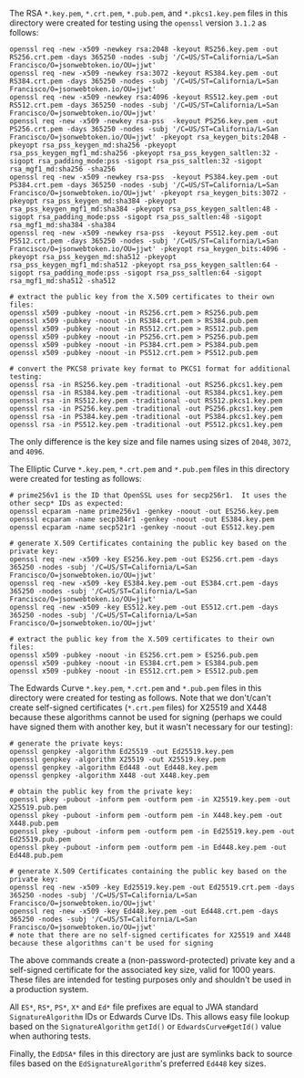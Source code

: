 The RSA `*.key.pem`, `*.crt.pem`, `*.pub.pem`, and `*.pkcs1.key.pem` files in this directory were created for testing
using the `openssl` version `3.1.2` as follows:

    openssl req -new -x509 -newkey rsa:2048 -keyout RS256.key.pem -out RS256.crt.pem -days 365250 -nodes -subj '/C=US/ST=California/L=San Francisco/O=jsonwebtoken.io/OU=jjwt'
    openssl req -new -x509 -newkey rsa:3072 -keyout RS384.key.pem -out RS384.crt.pem -days 365250 -nodes -subj '/C=US/ST=California/L=San Francisco/O=jsonwebtoken.io/OU=jjwt'
    openssl req -new -x509 -newkey rsa:4096 -keyout RS512.key.pem -out RS512.crt.pem -days 365250 -nodes -subj '/C=US/ST=California/L=San Francisco/O=jsonwebtoken.io/OU=jjwt'
    openssl req -new -x509 -newkey rsa-pss  -keyout PS256.key.pem -out PS256.crt.pem -days 365250 -nodes -subj '/C=US/ST=California/L=San Francisco/O=jsonwebtoken.io/OU=jjwt' -pkeyopt rsa_keygen_bits:2048 -pkeyopt rsa_pss_keygen_md:sha256 -pkeyopt rsa_pss_keygen_mgf1_md:sha256 -pkeyopt rsa_pss_keygen_saltlen:32 -sigopt rsa_padding_mode:pss -sigopt rsa_pss_saltlen:32 -sigopt rsa_mgf1_md:sha256 -sha256
    openssl req -new -x509 -newkey rsa-pss  -keyout PS384.key.pem -out PS384.crt.pem -days 365250 -nodes -subj '/C=US/ST=California/L=San Francisco/O=jsonwebtoken.io/OU=jjwt' -pkeyopt rsa_keygen_bits:3072 -pkeyopt rsa_pss_keygen_md:sha384 -pkeyopt rsa_pss_keygen_mgf1_md:sha384 -pkeyopt rsa_pss_keygen_saltlen:48 -sigopt rsa_padding_mode:pss -sigopt rsa_pss_saltlen:48 -sigopt rsa_mgf1_md:sha384 -sha384
    openssl req -new -x509 -newkey rsa-pss  -keyout PS512.key.pem -out PS512.crt.pem -days 365250 -nodes -subj '/C=US/ST=California/L=San Francisco/O=jsonwebtoken.io/OU=jjwt' -pkeyopt rsa_keygen_bits:4096 -pkeyopt rsa_pss_keygen_md:sha512 -pkeyopt rsa_pss_keygen_mgf1_md:sha512 -pkeyopt rsa_pss_keygen_saltlen:64 -sigopt rsa_padding_mode:pss -sigopt rsa_pss_saltlen:64 -sigopt rsa_mgf1_md:sha512 -sha512

    # extract the public key from the X.509 certificates to their own files:
    openssl x509 -pubkey -noout -in RS256.crt.pem > RS256.pub.pem
    openssl x509 -pubkey -noout -in RS384.crt.pem > RS384.pub.pem
    openssl x509 -pubkey -noout -in RS512.crt.pem > RS512.pub.pem
    openssl x509 -pubkey -noout -in PS256.crt.pem > PS256.pub.pem
    openssl x509 -pubkey -noout -in PS384.crt.pem > PS384.pub.pem
    openssl x509 -pubkey -noout -in PS512.crt.pem > PS512.pub.pem
    
    # convert the PKCS8 private key format to PKCS1 format for additional testing:
    openssl rsa -in RS256.key.pem -traditional -out RS256.pkcs1.key.pem
    openssl rsa -in RS384.key.pem -traditional -out RS384.pkcs1.key.pem
    openssl rsa -in RS512.key.pem -traditional -out RS512.pkcs1.key.pem
    openssl rsa -in PS256.key.pem -traditional -out PS256.pkcs1.key.pem
    openssl rsa -in PS384.key.pem -traditional -out PS384.pkcs1.key.pem
    openssl rsa -in PS512.key.pem -traditional -out PS512.pkcs1.key.pem

The only difference is the key size and file names using sizes of `2048`, `3072`, and `4096`.

The Elliptic Curve `*.key.pem`, `*.crt.pem` and `*.pub.pem` files in this directory were created for testing as follows:

    # prime256v1 is the ID that OpenSSL uses for secp256r1.  It uses the other secp* IDs as expected:
    openssl ecparam -name prime256v1 -genkey -noout -out ES256.key.pem
    openssl ecparam -name secp384r1 -genkey -noout -out ES384.key.pem
    openssl ecparam -name secp521r1 -genkey -noout -out ES512.key.pem
    
    # generate X.509 Certificates containing the public key based on the private key:
    openssl req -new -x509 -key ES256.key.pem -out ES256.crt.pem -days 365250 -nodes -subj '/C=US/ST=California/L=San Francisco/O=jsonwebtoken.io/OU=jjwt'
    openssl req -new -x509 -key ES384.key.pem -out ES384.crt.pem -days 365250 -nodes -subj '/C=US/ST=California/L=San Francisco/O=jsonwebtoken.io/OU=jjwt'
    openssl req -new -x509 -key ES512.key.pem -out ES512.crt.pem -days 365250 -nodes -subj '/C=US/ST=California/L=San Francisco/O=jsonwebtoken.io/OU=jjwt'
    
    # extract the public key from the X.509 certificates to their own files:
    openssl x509 -pubkey -noout -in ES256.crt.pem > ES256.pub.pem
    openssl x509 -pubkey -noout -in ES384.crt.pem > ES384.pub.pem
    openssl x509 -pubkey -noout -in ES512.crt.pem > ES512.pub.pem
  
The Edwards Curve `*.key.pem`, `*.crt.pem` and `*.pub.pem` files in this directory were created for testing as follows.
Note that we don't/can't create self-signed certificates (`*.crt.pem` files) for X25519 and X448 because these 
algorithms cannot be used for signing (perhaps we could have signed them with another key, but it wasn't necessary
for our testing):

    # generate the private keys:
    openssl genpkey -algorithm Ed25519 -out Ed25519.key.pem
    openssl genpkey -algorithm X25519 -out X25519.key.pem
    openssl genpkey -algorithm Ed448 -out Ed448.key.pem
    openssl genpkey -algorithm X448 -out X448.key.pem

    # obtain the public key from the private key:
    openssl pkey -pubout -inform pem -outform pem -in X25519.key.pem -out X25519.pub.pem
    openssl pkey -pubout -inform pem -outform pem -in X448.key.pem -out X448.pub.pem
    openssl pkey -pubout -inform pem -outform pem -in Ed25519.key.pem -out Ed25519.pub.pem
    openssl pkey -pubout -inform pem -outform pem -in Ed448.key.pem -out Ed448.pub.pem
    
    # generate X.509 Certificates containing the public key based on the private key:
    openssl req -new -x509 -key Ed25519.key.pem -out Ed25519.crt.pem -days 365250 -nodes -subj '/C=US/ST=California/L=San Francisco/O=jsonwebtoken.io/OU=jjwt'
    openssl req -new -x509 -key Ed448.key.pem -out Ed448.crt.pem -days 365250 -nodes -subj '/C=US/ST=California/L=San Francisco/O=jsonwebtoken.io/OU=jjwt'
    # note that there are no self-signed certificates for X25519 and X448 because these algorithms can't be used for signing

The above commands create a (non-password-protected) private key and a self-signed certificate for the associated key
size, valid for 1000 years.  These files are intended for testing purposes only and shouldn't be used in a production 
system.

All `ES*`, `RS*`, `PS*`, `X*` and `Ed*` file prefixes are equal to JWA standard `SignatureAlgorithm` IDs or Edwards
Curve IDs.  This allows easy file lookup based on the `SignatureAlgorithm` `getId()` or `EdwardsCurve#getId()` value 
when authoring tests.

Finally, the `EdDSA*` files in this directory are just are symlinks back to source files based on 
the `EdSignatureAlgorithm`'s preferred `Ed448` key sizes.
